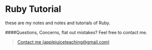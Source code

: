 Ruby Tutorial
================

these are my notes and notes and tutorials of Ruby.



####Questions, Concerns, flat out mistakes?  Feel free to contact me.

> [Contact me (applejuiceteaching@gmail.com)](mailto:applejuiceteaching@gmail.com)
